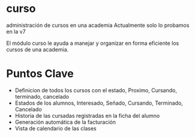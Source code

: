 # curso
administración de cursos en una academia 
Actualmente solo lo probamos en la v7

El módulo curso le ayuda a manejar y organizar en forma eficiente los cursos de una academia.
# Puntos Clave
* Definicion de todos los cursos con el estado, Proximo, Cursando, terminado, cancelado
* Estados de los alumnos, Interesado, Señado, Cursando, Terminado, Cancelado
* Historia de las cursadas registradas en la ficha del alumno
* Generación automática de la facturación 
* Vista de calendario de las clases
